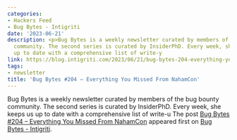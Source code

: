 ```yaml
---
categories:
- Hackers Feed
- Bug Bytes - Intigriti
date: '2023-06-21'
description: <p>Bug Bytes is a weekly newsletter curated by members of the bug bounty
  community. The second series is curated by InsiderPhD. Every week, she keeps us
  up to date with a comprehensive list of write-y
link: https://blog.intigriti.com/2023/06/21/bug-bytes-204-everything-you-missed-from-nahamcon/
tags:
- newsletter
title: 'Bug Bytes #204 – Everything You Missed From NahamCon'
---
```


<p>Bug Bytes is a weekly newsletter curated by members of the bug bounty community. The second series is curated by InsiderPhD. Every week, she keeps us up to date with a comprehensive list of write-u
The post <a href='https://blog.intigriti.com/2023/06/21/bug-bytes-204-everything-you-missed-from-nahamcon/' target='_blank'>Bug Bytes #204 – Everything You Missed From NahamCon</a> appeared first on <a href='https://blog.intigriti.com/category/bugbytes/' target='_blank'>Bug Bytes - Intigriti</a>.
